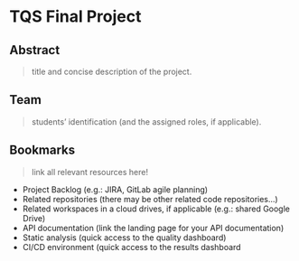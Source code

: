 # TQS Final Project


## Abstract
> title and concise description of the project. 

## Team 
> students’ identification (and the assigned roles, if applicable). 
## Bookmarks 
> link all relevant resources here!
- Project Backlog (e.g.: JIRA, GitLab agile planning)
- Related repositories (there may be other related code repositories...)
- Related workspaces in a cloud drives, if applicable (e.g.: shared Google Drive)
- API documentation (link the landing page for your API documentation)
- Static analysis (quick access to the quality dashboard)
- CI/CD environment (quick access to the results dashboard